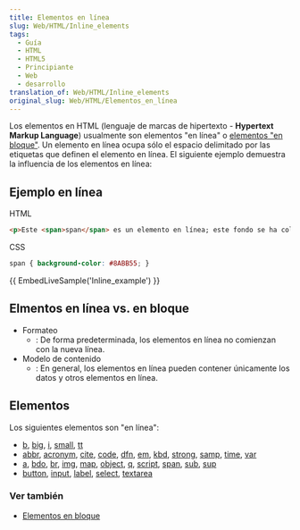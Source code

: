 ```yaml
---
title: Elementos en línea
slug: Web/HTML/Inline_elements
tags:
  - Guía
  - HTML
  - HTML5
  - Principiante
  - Web
  - desarrollo
translation_of: Web/HTML/Inline_elements
original_slug: Web/HTML/Elementos_en_línea
---
```


Los elementos en HTML (lenguaje de marcas de hipertexto - **Hypertext Markup Language**) usualmente son elementos "en línea" o [elementos "en bloque"](/es/docs/Web/HTML/Block-level_elements). Un elemento en línea ocupa sólo el espacio delimitado por las etiquetas que definen el elemento en línea. El siguiente ejemplo demuestra la influencia de los elementos en línea:

## Ejemplo en línea

HTML

```html
<p>Este <span>span</span> es un elemento en línea; este fondo se ha coloreado para mostrar el principio y fin de la influencia del elemento en línea</p>
```

CSS

```css
span { background-color: #8ABB55; }
```

{{ EmbedLiveSample('Inline_example') }}

## Elmentos en línea vs. en bloque

- Formateo
  - : De forma predeterminada, los elementos en línea no comienzan con la nueva línea.
- Modelo de contenido
  - : En general, los elementos en línea pueden contener únicamente los datos y otros elementos en línea.

## Elementos

Los siguientes elementos son "en línea":

- [b](/es/docs/Web/HTML/Elemento/b), [big](/es/docs/Web/HTML/Elemento/big), [i](/es/docs/Web/HTML/Elemento/i), [small](/es/docs/Web/HTML/Elemento/small), [tt](/es/docs/Web/HTML/Elemento/tt)
- [abbr](/es/docs/Web/HTML/Elemento/abbr), [acronym](/es/docs/Web/HTML/Elemento/acronym), [cite](/es/docs/Web/HTML/Elemento/cite), [code](/es/docs/Web/HTML/Elemento/code), [dfn](/es/docs/Web/HTML/Elemento/dfn), [em](/es/docs/Web/HTML/Elemento/em), [kbd](/es/docs/Web/HTML/Elemento/kbd), [strong](/es/docs/Web/HTML/Elemento/strong), [samp](/es/docs/Web/HTML/Elemento/samp), [time](/es/docs/Web/HTML/Elemento/time), [var](/es/docs/Web/HTML/Elemento/var)
- [a](/es/docs/Web/HTML/Elemento/a), [bdo](/es/docs/Web/HTML/Elemento/bdo), [br](/es/docs/Web/HTML/Elemento/br), [img](/es/docs/Web/HTML/Elemento/Img), [map](/es/docs/Web/HTML/Elemento/map), [object](/es/docs/Web/HTML/Elemento/object), [q](/es/docs/Web/HTML/Elemento/q), [script](/es/docs/Web/HTML/Elemento/Script), [span](/es/docs/Web/HTML/Elemento/span), [sub](/es/docs/Web/HTML/Elemento/sub), [sup](/es/docs/Web/HTML/Elemento/sup)
- [button](/es/docs/Web/HTML/Elemento/button), [input](/es/docs/Web/HTML/Elemento/Input), [label](/es/docs/Web/HTML/Elemento/label), [select](/es/docs/Web/HTML/Elemento/select), [textarea](/es/docs/Web/HTML/Elemento/textarea)

### Ver también

- [Elementos en bloque](/es/docs/Web/HTML/Block-level_elements)

